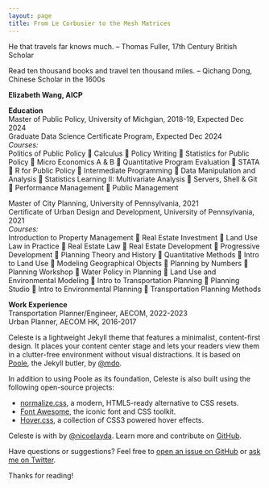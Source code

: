 ```yaml
---
layout: page
title: From Le Corbusier to the Mesh Matrices
---
```


<p class="message">
  He that travels far knows much. – Thomas Fuller, 17th Century British Scholar 
  
  Read ten thousand books and travel ten thousand miles. – Qichang Dong, Chinese Scholar in the 1600s
</p>

**Elizabeth Wang, AICP** <br>

**Education** <br>
Master of Public Policy, University of Michgian, 2018-19, Expected Dec 2024 <br>
Graduate Data Science Certificate Program, Expected Dec 2024 <br>
*Courses:* <br>
Politics of Public Policy  Calculus  Policy Writing  Statistics for Public Policy  Micro Economics A &amp; B  Quantitative Program
Evaluation  STATA  R for Public Policy  Intermediate Programming  Data Manipulation and Analysis  Statistics Learning II:
Multivariate Analysis  Servers, Shell &amp; Git  Performance Management  Public Management

Master of City Planning, University of Pennsylvania, 2021 <br>
Certificate of Urban Design and Development, University of Pennsylvania, 2021 <br>
*Courses:* <br>
Introduction to Property Management  Real Estate Investment  Land Use Law in Practice  Real Estate Law  Real Estate
Development  Progressive Development  Planning Theory and History  Quantitative Methods  Intro to Land Use  Modeling
Geographical Objects  Planning by Numbers  Planning Workshop  Water Policy in Planning  Land Use and Environmental
Modeling  Intro to Transportation Planning  Planning Studio  Intro to Environmental Planning  Transportation Planning Methods

**Work Experience** <br>
Transportation Planner/Engineer, AECOM, 2022-2023 <br>
Urban Planner, AECOM HK, 2016-2017 <br>

Celeste is a lightweight Jekyll theme that features a minimalist, content-first design. It places your content center stage and lets your readers view them in a clutter-free environment without visual distractions. It is based on [Poole](https://github.com/poole/poole), the Jekyll butler, by [@mdo](https://twitter.com/mdo).

In addition to using Poole as its foundation, Celeste is also built using the following open-source projects:

* [normalize.css](http://necolas.github.io/normalize.css/), a modern, HTML5-ready alternative to CSS resets.
* [Font Awesome](https://fontawesome.com/v4.7.0/), the iconic font and CSS toolkit.
* [Hover.css](http://ianlunn.github.io/Hover/), a collection of CSS3 powered hover effects.

Celeste is <i class="fa fa-code"></i> with <i class="fa fa-heart"></i> by [@nicoelayda](https://github.com/nicoelayda). Learn more and contribute on [GitHub](https://github.com/nicoelayda/celeste).

Have questions or suggestions? Feel free to [open an issue on GitHub](https://github.com/nicoelayda/celeste/issues/new) or [ask me on Twitter](https://twitter.com/nicoelayda).

Thanks for reading!
